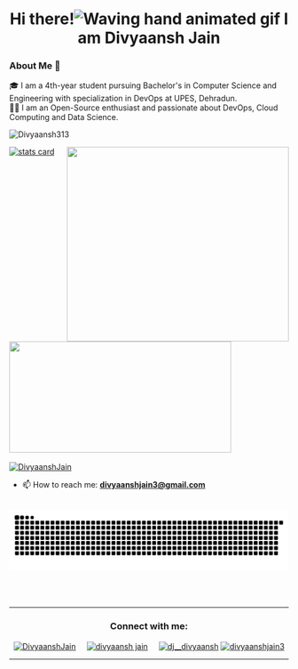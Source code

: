 <!--
**Divyaansh313/Divyaansh313** is a ✨ _special_ ✨ repository because its `README.md` (this file) appears on your GitHub profile.

Here are some ideas to get you started:

- 🔭 I’m currently working on ...
- 🌱 I’m currently learning ...
- 👯 I’m looking to collaborate on ...
- 🤔 I’m looking for help with ...
- 💬 Ask me about ...
- 📫 How to reach me: ...
- 😄 Pronouns: ...
- ⚡ Fun fact: ...
-->
<h1 align="center">Hi there!<img src="https://raw.githubusercontent.com/nixin72/nixin72/master/wave.gif" 
         alt="Waving hand animated gif"
         height="45"
         width="45" /> I am Divyaansh Jain </h1>

### About Me 🚀

🎓 I am a 4th-year student pursuing Bachelor's in Computer Science and Engineering with specialization in DevOps at UPES, Dehradun.  </br>
👨‍💻 I am an Open-Source enthusiast and passionate about DevOps, Cloud Computing and Data Science.  </br>

<p align="left"> <img src="https://komarev.com/ghpvc/?username=Divyaansh313&label=Profile%20views&color=0e75b6&style=flat" alt="Divyaansh313" /> </p>
<p>
<a align= "center" href="https://github.com/Divyaansh313">
<img alt= "stats card" height="200px" width="400" src="https://github-readme-streak-stats.herokuapp.com/?user=Divyaansh313&theme=radical">
<img align="right" height="350" width="400" src="https://dribbble.com/shots/13962679-Working?utm_source=Clipboard_Shot&utm_campaign=ottozaiser&utm_content=Working&utm_medium=Social_Share&utm_source=Clipboard_Shot&utm_campaign=ottozaiser&utm_content=Working&utm_medium=Social_Share" /> </a>
</p>
<img height="200px" width="400" src="https://github-readme-stats.vercel.app/api?username=Divyaansh313&count_private=true&theme=radical&show_icons=true" />

<p align="left"> <a href="https://twitter.com/DivyaanshJain" target="blank"><img src="https://img.shields.io/twitter/follow/DivyaanshJain?logo=twitter&style=for-the-badge" alt="DivyaanshJain" /></a> </p>

- 📫 How to reach me: **divyaanshjain3@gmail.com**
<br><br>
<p align="center">
  <img src="https://github.com/Divyaansh313/Divyaansh313/raw/output/github-contribution-grid-snake.svg" alt="snake"></center>
</p>
<br><br>
<hr>

<h3 align="center">Connect with me:</h3>
<p align="center">
<a href="https://twitter.com/DivyaanshJain" target="blank"><img align="center" src="https://img.icons8.com/color/48/000000/twitter.png" alt="DivyaanshJain" height="50" width="50" /></a> &nbsp;&nbsp;&nbsp;
<a href="https://www.linkedin.com/in/divyaanshjain/" target="blank"><img align="center" src="https://img.icons8.com/color/48/000000/linkedin.png" alt="divyaansh jain" height="50" width="50" /></a>&nbsp;&nbsp;&nbsp;&nbsp;
<a href="https://instagram.com/dj__divyaansh" target="blank"><img align="center" src="https://img.icons8.com/color/48/000000/instagram-new.png" alt="dj__divyaansh" height="50" width="50" /></a>
<a href="https://divyaanshjain3.medium.com/" target="blank"><img align="center" src="https://img.icons8.com/color/48/000000/medium-monogram.png" alt="divyaanshjain3" height="50" width="50" /></a>
</p>

<hr>

